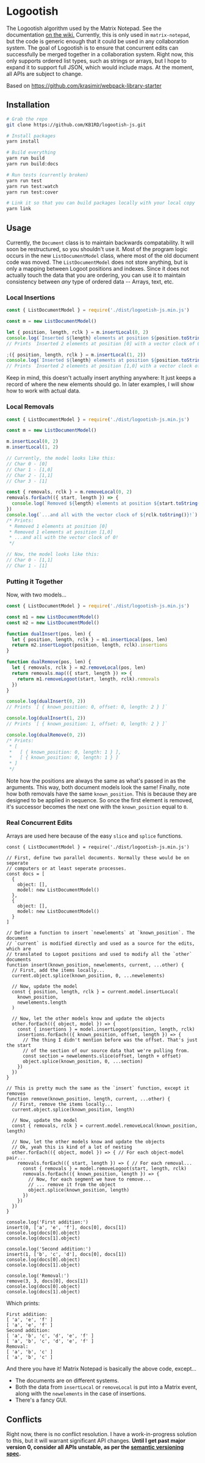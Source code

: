 # Logootish
The Logootish algorithm used by the Matrix Notepad. See the documentation
[on the wiki.](https://github.com/KB1RD/matrix-notepad/wiki/Logootish) Currently, this
is only used in `matrix-notepad`, but the code is generic enough that it could
be used in any collaboration system. The goal of Logootish is to ensure that
concurrent edits can successfully be merged together in a collaboration system.
Right now, this only supports ordered list types, such as strings or arrays, but
I hope to expand it to support full JSON, which would include maps. At the
moment, all APIs are subject to change.

Based on https://github.com/krasimir/webpack-library-starter

## Installation
```sh
# Grab the repo
git clone https://github.com/KB1RD/logootish-js.git

# Install packages
yarn install

# Build everything
yarn run build
yarn run build:docs

# Run tests (currently broken)
yarn run test
yarn run test:watch
yarn run test:cover

# Link it so that you can build packages locally with your local copy
yarn link
```

## Usage
Currently, the `Document` class is to maintain backwards compatability. It will
soon be restructured, so you shouldn't use it. Most of the program logic occurs
in the new `ListDocumentModel` class, where most of the old document code was
moved. The `ListDocumentModel` does not store anything, but is only a mapping
between Logoot positions and indexes. Since it does not actually touch the data
that you are ordering, you can use it to maintain consistency between *any* type
of ordered data -- Arrays, text, etc.

### Local Insertions
```javascript
const { ListDocumentModel } = require('./dist/logootish-js.min.js')

const m = new ListDocumentModel()

let { position, length, rclk } = m.insertLocal(0, 2)
console.log(`Inserted ${length} elements at position ${position.toString()} with a vector clock of ${rclk.toString()}`)
// Prints `Inserted 2 elements at position [0] with a vector clock of 0`

;({ position, length, rclk } = m.insertLocal(1, 2))
console.log(`Inserted ${length} elements at position ${position.toString()} with a vector clock of ${rclk.toString()}`)
// Prints `Inserted 2 elements at position [1,0] with a vector clock of 0`
```
Keep in mind, this doesn't actually insert anything anywhere: It just keeps a
record of where the new elements should go. In later examples, I will show how
to work with actual data.

### Local Removals
```javascript
const { ListDocumentModel } = require('./dist/logootish-js.min.js')

const m = new ListDocumentModel()

m.insertLocal(0, 2)
m.insertLocal(1, 2)

// Currently, the model looks like this:
// Char 0 - [0]
// Char 1 - [1,0]
// Char 2 - [1,1]
// Char 3 - [1]

const { removals, rclk } = m.removeLocal(0, 2)
removals.forEach(({ start, length }) => {
  console.log(`Removed ${length} elements at position ${start.toString()}`)
})
console.log(`...and all with the vector clock of ${rclk.toString()}!`)
/* Prints:
 * Removed 1 elements at position [0]
 * Removed 1 elements at position [1,0]
 * ...and all with the vector clock of 0!
 */

// Now, the model looks like this:
// Char 0 - [1,1]
// Char 1 - [1]
```

### Putting it Together
Now, with two models...
```javascript
const { ListDocumentModel } = require('./dist/logootish-js.min.js')

const m1 = new ListDocumentModel()
const m2 = new ListDocumentModel()

function dualInsert(pos, len) {
  let { position, length, rclk } = m1.insertLocal(pos, len)
  return m2.insertLogoot(position, length, rclk).insertions
}

function dualRemove(pos, len) {
  let { removals, rclk } = m2.removeLocal(pos, len)
  return removals.map(({ start, length }) => {
    return m1.removeLogoot(start, length, rclk).removals
  })
}

console.log(dualInsert(0, 2))
// Prints `[ { known_position: 0, offset: 0, length: 2 } ]`

console.log(dualInsert(1, 2))
// Prints `[ { known_position: 1, offset: 0, length: 2 } ]`

console.log(dualRemove(0, 2))
/* Prints:
 * [
 *   [ { known_position: 0, length: 1 } ],
 *   [ { known_position: 0, length: 1 } ]
 * ]
 */
```
Note how the positions are always the same as what's passed in as the arguments.
This way, both document models look the same! Finally, note how both removals
have the same `known_position`. This is because they are designed to be applied
in sequence. So once the first element is removed, it's successor becomes the
next one with the `known_position` equal to `0`.

### Real Concurrent Edits
Arrays are used here because of the easy `slice` and `splice` functions.
```
const { ListDocumentModel } = require('./dist/logootish-js.min.js')

// First, define two parallel documents. Normally these would be on seperate
// computers or at least seperate processes.
const docs = [
  {
    object: [],
    model: new ListDocumentModel()
  },
  {
    object: [],
    model: new ListDocumentModel()
  }
]

// Define a function to insert `newelements` at `known_position`. The document
// `current` is modified directly and used as a source for the edits, which are
// translated to Logoot positions and used to modify all the `other` documents
function insert(known_position, newelements, current, ...other) {
  // First, add the items locally...
  current.object.splice(known_position, 0, ...newelements)

  // Now, update the model
  const { position, length, rclk } = current.model.insertLocal(
    known_position,
    newelements.length
  )
  
  // Now, let the other models know and update the objects
  other.forEach(({ object, model }) => {
    const { insertions } = model.insertLogoot(position, length, rclk)
    insertions.forEach(({ known_position, offset, length }) => {
      // The thing I didn't mention before was the offset. That's just the start
      // of the section of our source data that we're pulling from.
      const section = newelements.slice(offset, length + offset)
      object.splice(known_position, 0, ...section)
    })
  })
}

// This is pretty much the same as the `insert` function, except it removes
function remove(known_position, length, current, ...other) {
  // First, remove the items locally...
  current.object.splice(known_position, length)

  // Now, update the model
  const { removals, rclk } = current.model.removeLocal(known_position, length)
  
  // Now, let the other models know and update the objects
  // Ok, yeah this is kind of a lot of nesting
  other.forEach(({ object, model }) => { // For each object-model pair...
    removals.forEach(({ start, length }) => { // For each removal...
      const { removals } = model.removeLogoot(start, length, rclk)
      removals.forEach(({ known_position, length }) => {
        // Now, for each segment we have to remove...
        // ... remove it from the object
        object.splice(known_position, length)
      })
    })
  })
}

console.log('First addition:')
insert(0, ['a', 'e', 'f'], docs[0], docs[1])
console.log(docs[0].object)
console.log(docs[1].object)

console.log('Second addition:')
insert(1, ['b', 'c', 'd'], docs[0], docs[1])
console.log(docs[0].object)
console.log(docs[1].object)

console.log('Removal:')
remove(3, 3, docs[0], docs[1])
console.log(docs[0].object)
console.log(docs[1].object)
```
Which prints:
```
First addition:
[ 'a', 'e', 'f' ]
[ 'a', 'e', 'f' ]
Second addition:
[ 'a', 'b', 'c', 'd', 'e', 'f' ]
[ 'a', 'b', 'c', 'd', 'e', 'f' ]
Removal:
[ 'a', 'b', 'c' ]
[ 'a', 'b', 'c' ]
```
And there you have it! Matrix Notepad is basically the above code, except...
* The documents are on different systems.
* Both the data from `insertLocal` or `removeLocal` is put into a Matrix event,
along with the `newelements` in the case of insertions.
* There's a fancy GUI.

## Conflicts
Right now, there is no conflict resolution. I have a work-in-progress solution
to this, but it will warrant significant API changes. **Until I get past major
version 0, consider all APIs unstable, as per the
[semantic versioning spec](https://semver.org/).**
